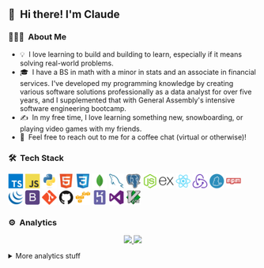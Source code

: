 ## 👋 &nbsp;Hi there! I'm Claude

### 👨🏻‍💻 &nbsp;About Me

- 💡 &nbsp;I love learning to build and building to learn, especially if it means solving real-world problems.
- 🎓 &nbsp;I have a BS in math with a minor in stats and an associate in financial services. I've developed my programming knowledge by creating various software solutions professionally as a data analyst for over five years, and I supplemented that with General Assembly's intensive software engineering bootcamp.
- ✍️ &nbsp;In my free time, I love learning something new, snowboarding, or playing video games with my friends.
- 💬 &nbsp;Feel free to reach out to me for a coffee chat (virtual or otherwise)!

### 🛠 &nbsp;Tech Stack

<p align="left">
  <img src="https://raw.githubusercontent.com/devicons/devicon/master/icons/typescript/typescript-original.svg" alt="TypeScript" width="30" height="30" title="TypeScript" />
  <img src="https://raw.githubusercontent.com/devicons/devicon/master/icons/javascript/javascript-original.svg" alt="JavaScript" width="30" height="30" title="JavaScript" />
  <img src="https://raw.githubusercontent.com/devicons/devicon/master/icons/python/python-original.svg" alt="Python" width="30" height="30" title="Python" />
  <img src="https://raw.githubusercontent.com/devicons/devicon/master/icons/html5/html5-original.svg" alt="HTML" width="30" height="30" title="HTML" />
  <img src="https://raw.githubusercontent.com/devicons/devicon/master/icons/css3/css3-original.svg" alt="CSS" width="30" height="30" title="CSS" />
  <img src="https://raw.githubusercontent.com/devicons/devicon/master/icons/mongodb/mongodb-original.svg" alt="MongoDB" width="30" height="30" title="MongoDB" />
  <img src="https://raw.githubusercontent.com/devicons/devicon/master/icons/mysql/mysql-original.svg" alt="MySQL" width="30" height="30" title="MySQL" />
  <img src="https://raw.githubusercontent.com/devicons/devicon/master/icons/postgresql/postgresql-original.svg" alt="PostgreSQL" width="30" height="30" title="PostgreSQL" />
  <img src="https://raw.githubusercontent.com/devicons/devicon/master/icons/nodejs/nodejs-original.svg" alt="Node.js" width="30" height="30" title="Node.js" />
  <img src="https://raw.githubusercontent.com/devicons/devicon/master/icons/express/express-original.svg" alt="Express.js" width="30" height="30" title="Express.js" />
  <img src="https://raw.githubusercontent.com/devicons/devicon/master/icons/react/react-original.svg" alt="React.js" width="30" height="30" title="React.js" />
  <img src="https://raw.githubusercontent.com/devicons/devicon/master/icons/redux/redux-original.svg" alt="Redux" width="30" height="30" title="Redux" />
  <img src="https://raw.githubusercontent.com/devicons/devicon/master/icons/yarn/yarn-original.svg" alt="Yarn" width="30" height="30" title="Yarn" />
  <img src="https://raw.githubusercontent.com/devicons/devicon/master/icons/npm/npm-original-wordmark.svg" alt="NPM" width="30" height="30" title="NPM" />
  <img src="https://raw.githubusercontent.com/devicons/devicon/master/icons/jquery/jquery-original.svg" alt="jQuery" width="30" height="30" title="jQuery" />
  <img src="https://raw.githubusercontent.com/devicons/devicon/master/icons/bootstrap/bootstrap-plain.svg" alt="Bootstrap" width="30" height="30" title="Bootstrap" />
  <img src="https://raw.githubusercontent.com/devicons/devicon/master/icons/git/git-original.svg" alt="Git" width="30" height="30" title="Git" />
  <img src="https://raw.githubusercontent.com/devicons/devicon/master/icons/github/github-original.svg" alt="GitHub" width="30" height="30" title="GitHub" />
  <img src="https://raw.githubusercontent.com/devicons/devicon/master/icons/amazonwebservices/amazonwebservices-original.svg" alt="Amazon Web Services" width="30" height="30" title="Amazon Web Services" />
  <img src="https://raw.githubusercontent.com/devicons/devicon/master/icons/heroku/heroku-plain.svg" alt="Heroku" width="30" height="30" title="Heroku" />
  <img src="https://raw.githubusercontent.com/devicons/devicon/master/icons/visualstudio/visualstudio-plain.svg" alt="VS Code" width="30" height="30" title="Visual Studio Code" />
  <img src="https://raw.githubusercontent.com/devicons/devicon/master/icons/vim/vim-original.svg" alt="Vim" width="30" height="30" title="Vim" />
</p>

### ⚙️ &nbsp;Analytics

<p align="center">
<a href="https://github.com/anuraghazra/github-readme-stats">
  <img height="180em" src="https://github-readme-stats-eight-theta.vercel.app/api?username=claudealdric&show_icons=true&theme=vue-dark&include_all_commits=true&count_private=true" />
  <img height="180em" src="https://github-readme-stats-eight-theta.vercel.app/api/top-langs/?username=claudealdric&layout=compact&exclude_lang=java+r&theme=vue-dark" />
</a>
</p>

<details>
  <summary>
    More analytics stuff
  </summary>
  
  <br />
  
<!--START_SECTION:waka-->
![Lines of code](https://img.shields.io/badge/From%20Hello%20World%20I%27ve%20Written-505616%20lines%20of%20code-blue)

**I'm a Night 🦉** 

```text
🌞 Morning    235 commits    ███░░░░░░░░░░░░░░░░░░░░░░   14.65% 
🌆 Daytime    486 commits    ███████░░░░░░░░░░░░░░░░░░   30.3% 
🌃 Evening    518 commits    ████████░░░░░░░░░░░░░░░░░   32.29% 
🌙 Night      365 commits    █████░░░░░░░░░░░░░░░░░░░░   22.76%

```
📅 **I'm Most Productive on Thursday** 

```text
Monday       298 commits    ████░░░░░░░░░░░░░░░░░░░░░   18.58% 
Tuesday      272 commits    ████░░░░░░░░░░░░░░░░░░░░░   16.96% 
Wednesday    225 commits    ███░░░░░░░░░░░░░░░░░░░░░░   14.03% 
Thursday     352 commits    █████░░░░░░░░░░░░░░░░░░░░   21.95% 
Friday       226 commits    ███░░░░░░░░░░░░░░░░░░░░░░   14.09% 
Saturday     144 commits    ██░░░░░░░░░░░░░░░░░░░░░░░   8.98% 
Sunday       87 commits     █░░░░░░░░░░░░░░░░░░░░░░░░   5.42%

```


📊 **This Week I Spent My Time On** 

```text
⌚︎ Time Zone: America/New_York

💬 Programming Languages: 
TypeScript               10 hrs 56 mins      █████████████░░░░░░░░░░░░   51.63% 
JSON                     6 hrs 6 mins        ███████░░░░░░░░░░░░░░░░░░   28.79% 
JavaScript               2 hrs 18 mins       ██░░░░░░░░░░░░░░░░░░░░░░░   10.91% 
Git                      29 mins             ░░░░░░░░░░░░░░░░░░░░░░░░░   2.34% 
Other                    26 mins             ░░░░░░░░░░░░░░░░░░░░░░░░░   2.05%

🔥 Editors: 
VS Code                  20 hrs 41 mins      ████████████████████████░   97.66% 
Vim                      29 mins             ░░░░░░░░░░░░░░░░░░░░░░░░░   2.34%

🐱‍💻 Projects: 
dod-msep-job-feed-schedul8 hrs 23 mins       ██████████░░░░░░░░░░░░░░░   39.59% 
twitter-clone            6 hrs 57 mins       ████████░░░░░░░░░░░░░░░░░   32.82% 
dod-msep-partners-api    2 hrs 4 mins        ██░░░░░░░░░░░░░░░░░░░░░░░   9.82% 
dod-msep-client          1 hr 47 mins        ██░░░░░░░░░░░░░░░░░░░░░░░   8.46% 
sandbox                  1 hr 37 mins        ██░░░░░░░░░░░░░░░░░░░░░░░   7.64%

💻 Operating System: 
Linux                    14 hrs 5 mins       ████████████████░░░░░░░░░   66.47% 
Mac                      7 hrs 4 mins        ████████░░░░░░░░░░░░░░░░░   33.36% 
Windows                  2 mins              ░░░░░░░░░░░░░░░░░░░░░░░░░   0.17%

```


<!--END_SECTION:waka-->
</details>
